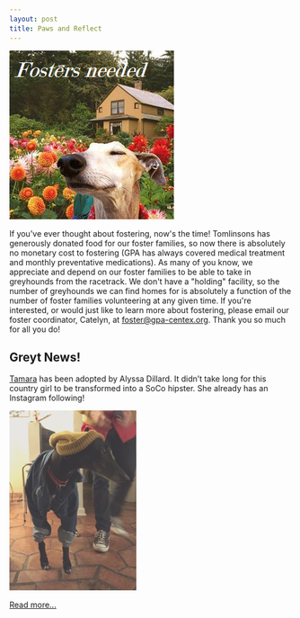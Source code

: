 ```yaml
---
layout: post
title: Paws and Reflect
---
```


![Fosters Needed](/img/fosters-needed.png)

If you've ever thought about fostering, now's the time! Tomlinsons has generously donated food
for our foster families, so now there is absolutely no monetary cost to fostering (GPA has
always covered medical treatment and monthly preventative medications). As many of you know, we
appreciate and depend on our foster families to be able to take in greyhounds from the
racetrack. We don't have a "holding" facility, so the number of greyhounds we can find homes
for is absolutely a function of the number of foster families volunteering at any given time.
If you're interested, or would just like to learn more about fostering, please email our foster
coordinator, Catelyn, at [foster@gpa-centex.org](mailto:foster@gpa-centex.org). Thank you so
much for all you do!

## Greyt News!

[Tamara](http://gpa-centex.org/greyhounds/tamara/) has been adopted by Alyssa Dillard.
It didn’t take long for this country girl to be transformed into a SoCo hipster.  She already
has an Instagram following!

![Tamara](/img/tamara-news.jpg)

[Read more...](http://us6.campaign-archive1.com/?u=ce82f17bc088ab9ad887edb8d&id=7821549ce3&e=43054ebcf2)
